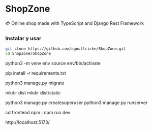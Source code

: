 # ShopZone
:credit_card: Online shop made with TypeScript and Django Rest Framework

### Instalar y usar

```bash
git clone https://github.com/agustfricke/ShopZone.git
cd ShopZone/ShopZone
```

python3 -m venv env
source env/bin/activate

pip install -r requirements.txt

python3 manage.py migrate

mkdir dist
mkdir dist/static

python3 manage.py createsuperuser
python3 manage.py runserver

cd frontend
npm i
npm run dev

http://localhost:5173/


